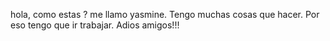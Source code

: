 hola, como estas ? me llamo yasmine. Tengo muchas cosas que hacer. Por eso tengo que ir trabajar. 
Adios amigos!!!